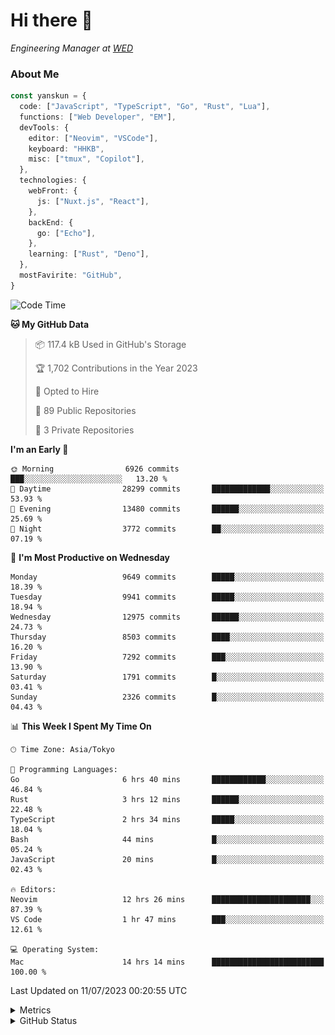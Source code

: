 # Hi there&nbsp;:wave:

<!-- ![Alt text](https://spotify-recently-played-readme.vercel.app/api?user=31kynbuubkiu3r4qh4hjuaglhfay) -->

_Engineering Manager at [WED](https://github.com/wedinc)_

### About Me

```ts
const yanskun = {
  code: ["JavaScript", "TypeScript", "Go", "Rust", "Lua"],
  functions: ["Web Developer", "EM"],
  devTools: {
    editor: ["Neovim", "VSCode"],
    keyboard: "HHKB",
    misc: ["tmux", "Copilot"],
  },
  technologies: {
    webFront: {
      js: ["Nuxt.js", "React"],
    },
    backEnd: {
      go: ["Echo"],
    },
    learning: ["Rust", "Deno"],
  },
  mostFavirite: "GitHub",
}
```

<!--START_SECTION:waka-->
![Code Time](http://img.shields.io/badge/Code%20Time-357%20hrs%2022%20mins-blue)

**🐱 My GitHub Data** 

> 📦 117.4 kB Used in GitHub's Storage 
 > 
> 🏆 1,702 Contributions in the Year 2023
 > 
> 💼 Opted to Hire
 > 
> 📜 89 Public Repositories 
 > 
> 🔑 3 Private Repositories 
 > 
**I'm an Early 🐤** 

```text
🌞 Morning                6926 commits        ███░░░░░░░░░░░░░░░░░░░░░░   13.20 % 
🌆 Daytime                28299 commits       █████████████░░░░░░░░░░░░   53.93 % 
🌃 Evening                13480 commits       ██████░░░░░░░░░░░░░░░░░░░   25.69 % 
🌙 Night                  3772 commits        ██░░░░░░░░░░░░░░░░░░░░░░░   07.19 % 
```
📅 **I'm Most Productive on Wednesday** 

```text
Monday                   9649 commits        █████░░░░░░░░░░░░░░░░░░░░   18.39 % 
Tuesday                  9941 commits        █████░░░░░░░░░░░░░░░░░░░░   18.94 % 
Wednesday                12975 commits       ██████░░░░░░░░░░░░░░░░░░░   24.73 % 
Thursday                 8503 commits        ████░░░░░░░░░░░░░░░░░░░░░   16.20 % 
Friday                   7292 commits        ███░░░░░░░░░░░░░░░░░░░░░░   13.90 % 
Saturday                 1791 commits        █░░░░░░░░░░░░░░░░░░░░░░░░   03.41 % 
Sunday                   2326 commits        █░░░░░░░░░░░░░░░░░░░░░░░░   04.43 % 
```


📊 **This Week I Spent My Time On** 

```text
🕑︎ Time Zone: Asia/Tokyo

💬 Programming Languages: 
Go                       6 hrs 40 mins       ████████████░░░░░░░░░░░░░   46.84 % 
Rust                     3 hrs 12 mins       ██████░░░░░░░░░░░░░░░░░░░   22.48 % 
TypeScript               2 hrs 34 mins       █████░░░░░░░░░░░░░░░░░░░░   18.04 % 
Bash                     44 mins             █░░░░░░░░░░░░░░░░░░░░░░░░   05.24 % 
JavaScript               20 mins             █░░░░░░░░░░░░░░░░░░░░░░░░   02.43 % 

🔥 Editors: 
Neovim                   12 hrs 26 mins      ██████████████████████░░░   87.39 % 
VS Code                  1 hr 47 mins        ███░░░░░░░░░░░░░░░░░░░░░░   12.61 % 

💻 Operating System: 
Mac                      14 hrs 14 mins      █████████████████████████   100.00 % 
```


 Last Updated on 11/07/2023 00:20:55 UTC
<!--END_SECTION:waka-->

<details>
  <summary>Metrics</summary>
  <img src="https://github.com/yanskun/yanskun/blob/main/github-metrics.svg" alt="Metrics">
</details>

<details>
  <summary>GitHub Status</summary>
  <picture>
    <source media="(prefers-color-scheme: dark)" srcset="https://raw.githubusercontent.com/yanskun/yanskun/master/profile-summary-card-output/nord_dark/0-profile-details.svg">
   <img src="https://raw.githubusercontent.com/yanskun/yanskun/master/profile-summary-card-output/default/0-profile-details.svg">
  </picture>
  <br>
  <picture>
    <source media="(prefers-color-scheme: dark)" srcset="https://raw.githubusercontent.com/yanskun/yanskun/master/profile-summary-card-output/nord_dark/1-repos-per-language.svg">
   <img src="https://raw.githubusercontent.com/yanskun/yanskun/master/profile-summary-card-output/default/1-repos-per-language.svg">
  </picture>
  <picture>
    <source media="(prefers-color-scheme: dark)" srcset="https://raw.githubusercontent.com/yanskun/yanskun/master/profile-summary-card-output/nord_dark/2-most-commit-language.svg">
   <img src="https://raw.githubusercontent.com/yanskun/yanskun/master/profile-summary-card-output/default/2-most-commit-language.svg">
  </picture>
  <br>
  <picture>
    <source media="(prefers-color-scheme: dark)" srcset="https://raw.githubusercontent.com/yanskun/yanskun/master/profile-summary-card-output/nord_dark/3-stats.svg">
   <img src="https://raw.githubusercontent.com/yanskun/yanskun/master/profile-summary-card-output/default/3-stats.svg">
  </picture>
  <picture>
    <source media="(prefers-color-scheme: dark)" srcset="https://raw.githubusercontent.com/yanskun/yanskun/master/profile-summary-card-output/nord_dark/4-productive-time.svg">
   <img src="https://raw.githubusercontent.com/yanskun/yanskun/master/profile-summary-card-output/default/4-productive-time.svg">
  </picture>
</details>
